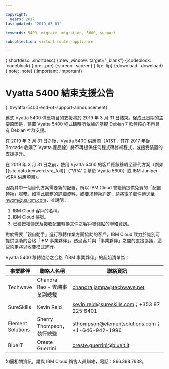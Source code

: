 ```yaml
---

copyright:
  years: 2017
lastupdated: "2019-03-03"

keywords: 5400, migrate, migration, 5600, support

subcollection: virtual-router-appliance

---
```


{:shortdesc: .shortdesc}
{:new_window: target="_blank"}
{:codeblock: .codeblock}
{:pre: .pre}
{:screen: .screen}
{:tip: .tip}
{:download: .download}
{:note: .note}
{:important: .important}

# Vyatta 5400 結束支援公告
{: #vyatta-5400-end-of-support-announcement}

舊式 Vyatta 5400 供應項目的支援將於 2019 年 3 月 31 日結束。促成此日期的主要原因是，建置 Vyatta 5400 程式碼時所依據的基礎 Debian 7 軟體核心不再具有 Debian 社群支援。

在 2019 年 3 月 31 日之後，Vyatta 5400 供應商（AT&T，其在 2017 年從 Brocade 收購了 Vyatta 產品線）將不再提供任何程式碼修補程式，或接受裝置的支援提升。

在 2019 年 3 月 31 日之前，使用 Vyatta 5400 的客戶應該移轉至替代方案（例如 {{site.data.keyword.vra_full}}（"VRA"；基於 Vyatta 5600）或 IBM Juniper vSRX 供應項目）。   

因為其中一個替代方案需要新的配置，所以 IBM Cloud 會繼續提供免費的「配置轉換」服務。如需此服務的詳細資料，或要求轉換約定，請將電子郵件傳送至 nwom@us.ibm.com，並說明：

1. IBM Cloud 客戶的名稱。
2. IBM Cloud 帳號。
3. 已獲授權傳送及接收配置轉換文件之客戶聯絡點的聯絡資訊。           

對於需要「親自動手」進行移轉作業方面協助的客戶，IBM Cloud 致力於識別可提供協助的合格「IBM 事業夥伴」。透過客戶與「事業夥伴」之間的直接協議，這些約定將以收費模式進行。

Vyatta 5400 移轉協助之合格「IBM 事業夥伴」的起始清單為：

| 事業夥伴 | 聯絡人名稱 | 聯絡資訊 |
| ------------- | ------------- | ------------- |
| Techwave | Chandra Rao - 雲端事業副總裁 | chandra.jampa@techwave.net |
| SureSkills | Kevin Reid | kevin.reid@sureskills.com；+353 87 225 6401 |
| Element Solutions | Sherry Thompson，執行總監 | sthompson@elementsolutions.com；+1-646-942-1996 |
| BlueIT | Oreste Guerrini | oreste.guerrini@blueit.it |

如需相關資訊，請與 IBM Cloud 銷售人員聯絡，電話：866.398.7638。
